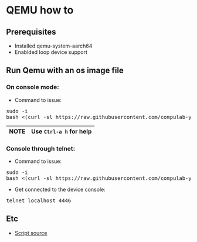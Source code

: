 # QEMU how to

## Prerequisites
* Installed qemu-system-aarch64
* Enablded loop device support

## Run Qemu with an os image file
### On console mode:
* Command to issue:
<pre>
sudo -i
bash <(curl -sl https://raw.githubusercontent.com/compulab-yokneam/Documentation/master/etc/howto/qemu.sh) /path/to/os.image
</pre>
|NOTE|Use ```Ctrl-a h``` for help|
|---|---|


### Console through telnet:
* Command to issue:
<pre>
sudo -i
bash <(curl -sl https://raw.githubusercontent.com/compulab-yokneam/Documentation/master/etc/howto/qemu.sh) /path/to/os.image 2
</pre>

* Get connected to the device console:
<pre>
telnet localhost 4446
</pre>

## Etc
* [Script source](https://github.com/compulab-yokneam/Documentation/blob/master/etc/howto/qemu.sh)
